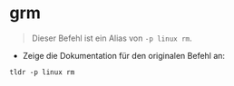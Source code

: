 # grm

> Dieser Befehl ist ein Alias von `-p linux rm`.

- Zeige die Dokumentation für den originalen Befehl an:

`tldr -p linux rm`
